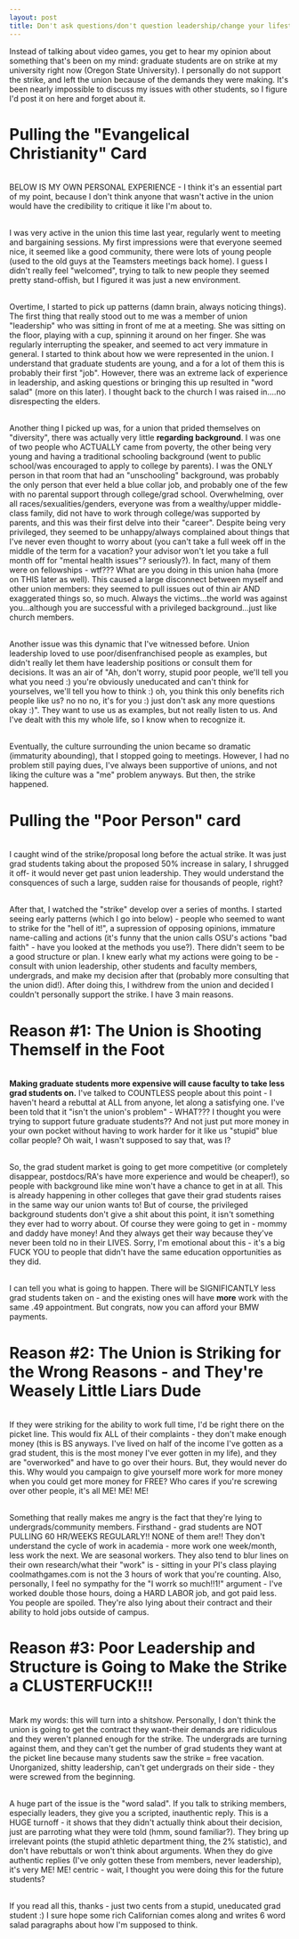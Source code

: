 ```yaml
---
layout: post
title: Don't ask questions/don't question leadership/change your lifestyle for us...sound familiar? Thoughts on the Oregon State University graduate student strike.
---
```


Instead of talking about video games, you get to hear my opinion about something that's been on my mind: graduate students are on strike at my university right now (Oregon State University). I personally do not support the strike, and left the union because of the demands they were making. It's been nearly impossible to discuss my issues with other students, so I figure I'd post it on here and forget about it.

<h1>Pulling the "Evangelical Christianity" Card</h1>

<br>BELOW IS MY OWN PERSONAL EXPERIENCE - I think it's an essential part of my point, because I don't think anyone that wasn't active in the union would have the credibility to critique it like I'm about to.

<br>I was very active in the union this time last year, regularly went to meeting and bargaining sessions. My first impressions were that everyone seemed nice, it seemed like a good community, there were lots of young people (used to the old guys at the Teamsters meetings back home). I guess I didn't really feel "welcomed", trying to talk to new people they seemed pretty stand-offish, but I figured it was just a new environment. 

<br>Overtime, I started to pick up patterns (damn brain, always noticing things). The first thing that really stood out to me was a member of union "leadership" who was sitting in front of me at a meeting. She was sitting on the floor, playing with a cup, spinning it around on her finger. She was regularly interrupting the speaker, and seemed to act very immature in general. I started to think about how we were represented in the union. I understand that graduate students are young, and a for a lot of them this is probably their first "job". However, there was an extreme lack of experience in leadership, and asking questions or bringing this up resulted in "word salad" (more on this later). I thought back to the church I was raised in....no disrespecting the elders.

<br>Another thing I picked up was, for a union that prided themselves on "diversity", there was actually very little <b>regarding background</b>. I was one of two people who ACTUALLY came from poverty, the other being very young and having a traditional schooling background (went to public school/was encouraged to apply to college by parents). I was the ONLY person in that room that had an "unschooling" background, was probably the only person that ever held a blue collar job, and probably one of the few with no parental support through college/grad school. Overwhelming, over all races/sexualities/genders, everyone was from a wealthy/upper middle-class family, did not have to work through college/was supported by parents, and this was their first delve into their "career". Despite being very privileged, they seemed to be unhappy/always complained about things that I've never even thought to worry about (you can't take a full week off in the middle of the term for a vacation? your advisor won't let you take a full month off for "mental health issues"? seriously?). In fact, many of them were on fellowships - wtf??? What are you doing in this union haha (more on THIS later as well). This caused a large disconnect between myself and other union members: they seemed to pull issues out of thin air AND exaggerated things so, so much. Always the victims...the world was against you...although you are successful with a privileged background...just like church members.

<br>Another issue was this dynamic that I've witnessed before. Union leadership loved to use poor/disenfranchised people as examples, but didn't really let them have leadership positions or consult them for decisions. It was an air of "Ah, don't worry, stupid poor people, we'll tell you what you need :) you're obviously uneducated and can't think for yourselves, we'll tell you how to think :) oh, you think this only benefits rich people like us? no no no, it's for you :) just don't ask any more questions okay :)". They want to use us as examples, but not really listen to us. And I've dealt with this my whole life, so I know when to recognize it.

<br>Eventually, the culture surrounding the union became so dramatic (immaturity abounding), that I stopped going to meetings. However, I had no problem still paying dues, I've always been supportive of unions, and not liking the culture was a "me" problem anyways. But then, the strike happened.

<h1>Pulling the "Poor Person" card</h1>

<br>I caught wind of the strike/proposal long before the actual strike. It was just grad students taking about the proposed 50% increase in salary, I shrugged it off- it would never get past union leadership. They would understand the consquences of such a large, sudden raise for thousands of people, right?

<br>After that, I watched the "strike" develop over a series of months. I started seeing early patterns (which I go into below) - people who seemed to want to strike for the "hell of it!", a supression of opposing opinions, immature name-calling and actions (it's funny that the union calls OSU's actions "bad faith" - have you looked at the methods you use?). There didn't seem to be a good structure or plan. I knew early what my actions were going to be - consult with union leadership, other students and faculty members, undergrads, and make my decision after that (probably more consulting that the union did!). After doing this, I withdrew from the union and decided I couldn't personally support the strike. I have 3 main reasons.

<h1>Reason #1: The Union is Shooting Themself in the Foot</h1>

<br><b>Making graduate students more expensive will cause faculty to take less grad students on.</b> I've talked to COUNTLESS people about this point - I haven't heard a rebuttal at ALL from anyone, let along a satisfying one. I've been told that it "isn't the union's problem" - WHAT??? I thought you were trying to support future graduate students?? And not just put more money in your own pocket without having to work harder for it like us "stupid" blue collar people? Oh wait, I wasn't supposed to say that, was I?

<br>So, the grad student market is going to get more competitive (or completely disappear, postdocs/RA's have more experience and would be cheaper!), so people with background like mine won't have a chance to get in at all. This is already happening in other colleges that gave their grad students raises in the same way our union wants to! But of course, the privileged background students don't give a shit about this point, it isn't something they ever had to worry about. Of course they were going to get in - mommy and daddy have money! And they always get their way because they've never been told no in their LIVES. Sorry, I'm emotional about this - it's a big FUCK YOU to people that didn't have the same education opportunities as they did.

<br>I can tell you what is going to happen. There will be SIGNIFICANTLY less grad students taken on - and the existing ones will have <b>more</b> work with the same .49 appointment. But congrats, now you can afford your BMW payments.

<h1>Reason #2: The Union is Striking for the Wrong Reasons - and They're Weasely Little Liars Dude</h1>

<br>If they were striking for the ability to work full time, I'd be right there on the picket line. This would fix ALL of their complaints - they don't make enough money (this is BS anyways. I've lived on half of the income I've gotten as a grad student, this is the most money I've ever gotten in my life), and they are "overworked" and have to go over their hours. But, they would never do this. Why would you campaign to give yourself more work for more money when you could get more money for FREE? Who cares if you're screwing over other people, it's all ME! ME! ME!

<br>Something that really makes me angry is the fact that they're lying to undergrads/community members. Firsthand - grad students are NOT PULLING 60 HR/WEEKS REGULARLY!! NONE of them are!! They don't understand the cycle of work in academia - more work one week/month, less work the next. We are seasonal workers. They also tend to blur lines on their own research/what their "work" is - sitting in your PI's class playing coolmathgames.com is not the 3 hours of work that you're counting. Also, personally, I feel no sympathy for the "I worrk so much!!1!" argument - I've worked double those hours, doing a HARD LABOR job, and got paid less. You people are spoiled. They're also lying about their contract and their ability to hold jobs outside of campus. 

<h1>Reason #3: Poor Leadership and Structure is Going to Make the Strike a CLUSTERFUCK!!!</h1>

<br>Mark my words: this will turn into a shitshow. Personally, I don't think the union is going to get the contract they want-their demands are ridiculous and they weren't planned enough for the strike. The undergrads are turning against them, and they can't get the number of grad students they want at the picket line because many students saw the strike = free vacation. Unorganized, shitty leadership, can't get undergrads on their side - they were screwed from the beginning.

<br>A huge part of the issue is the "word salad". If you talk to striking members, especially leaders, they give you a scripted, inauthentic reply. This is a HUGE turnoff - it shows that they didn't actually think about their decision, just are parroting what they were told (hmm, sound familiar?). They bring up irrelevant points (the stupid athletic department thing, the 2% statistic), and don't have rebuttals or won't think about arguments. When they do give authentic replies (I've only gotten these from members, never leadership), it's very ME! ME! centric - wait, I thought you were doing this for the future students?

<br>If you read all this, thanks - just two cents from a stupid, uneducated grad student :) I sure hope some rich Californian comes along and writes 6 word salad paragraphs about how I'm supposed to think.
